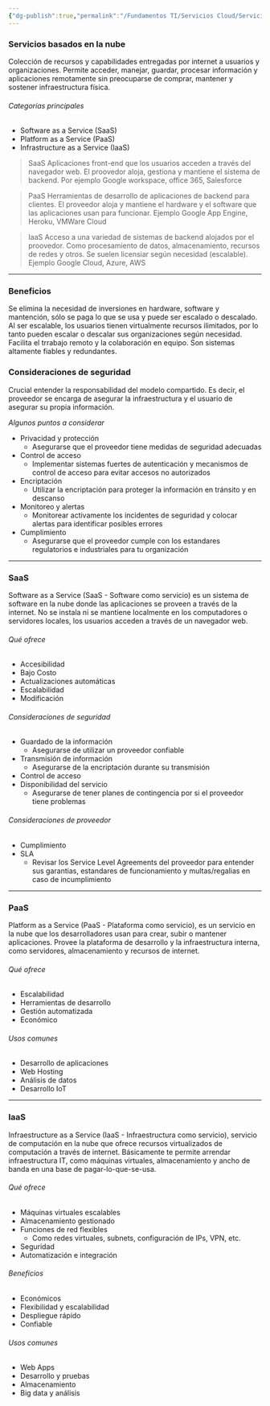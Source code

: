 ```yaml
---
{"dg-publish":true,"permalink":"/Fundamentos TI/Servicios Cloud/Servicios en la nube/"}
---
```


### Servicios basados en la nube

Colección de recursos y capabilidades entregadas por internet a usuarios y organizaciones. Permite acceder, manejar, guardar, procesar información y aplicaciones remotamente sin preocuparse de comprar, mantener y sostener infraestructura física.

###### Categorías principales
- Software as a Service (SaaS)
- Platform as a Service (PaaS)
- Infrastructure as a Service (IaaS)


> SaaS
Aplicaciones front-end que los usuarios acceden a través del navegador web. El proovedor aloja, gestiona y mantiene el sistema de backend. Por ejemplo Google workspace, office 365, Salesforce

> PaaS
Herramientas de desarrollo de aplicaciones de backend para clientes. 
El proveedor aloja y mantiene el hardware y el software que las aplicaciones usan para funcionar.
Ejemplo Google App Engine, Heroku, VMWare Cloud

> IaaS
Acceso a una variedad de sistemas de backend alojados por el proovedor. Como procesamiento de datos, almacenamiento, recursos de redes y otros. Se suelen licensiar según necesidad (escalable).
Ejemplo Google Cloud, Azure, AWS

---

### Beneficios
Se elimina la necesidad de inversiones en hardware, software y mantención, sólo se paga lo que se usa y puede ser escalado o descalado.
Al ser escalable, los usuarios tienen virtualmente recursos ilimitados, por lo tanto pueden escalar o descalar sus organizaciones según necesidad.
Facilita el trrabajo remoto y la colaboración en equipo.
Son sistemas altamente fiables y redundantes.

### Consideraciones de seguridad
Crucial entender la responsabilidad del modelo compartido. Es decir, el proveedor se encarga de asegurar la infraestructura y el usuario de asegurar su propia información.

_Algunos puntos a considerar_
- Privacidad y protección
  - Asegurarse que el proveedor tiene medidas de seguridad adecuadas
- Control de acceso
  - Implementar sistemas fuertes de autenticación y mecanismos de control de acceso para evitar accesos no autorizados
- Encriptación
  - Utilizar la encriptación para proteger la información en tránsito y en descanso
- Monitoreo y alertas
  - Monitorear activamente los incidentes de seguridad y colocar alertas para identificar posibles errores
- Cumplimiento
  - Asegurarse que el proveedor cumple con los estandares regulatorios e industriales para tu organización

---

### SaaS
Software as a Service (SaaS - Software como servicio) es un sistema de software en la nube donde las aplicaciones se proveen a través de la internet.
No se instala ni se mantiene localmente en los computadores o servidores locales, los usuarios acceden a través de un navegador web.

###### Qué ofrece
- Accesibilidad
- Bajo Costo
- Actualizaciones automáticas
- Escalabilidad
- Modificación

###### Consideraciones de seguridad
- Guardado de la información
  - Asegurarse de utilizar un proveedor confiable
- Transmisión de información
  - Asegurarse de la encriptación durante su transmisión
- Control de acceso
- Disponibilidad del servicio
  - Asegurarse de tener planes de contingencia por si el proveedor tiene problemas

###### Consideraciones de proveedor
- Cumplimiento
- SLA
  - Revisar los Service Level Agreements del proveedor para entender sus garantias, estandares de funcionamiento y multas/regalias en caso de incumplimiento

---

### PaaS
Platform as a Service (PaaS - Plataforma como servicio), es un servicio en la nube que los desarrolladores usan para crear, subir o mantener aplicaciones.
Provee la plataforma de desarrollo y la infraestructura interna, como servidores, almacenamiento y recursos de internet.

###### Qué ofrece
- Escalabilidad
- Herramientas de desarrollo
- Gestión automatizada
- Económico

###### Usos comunes
- Desarrollo de aplicaciones
- Web Hosting
- Análisis de datos
- Desarrollo IoT

---

### IaaS
Infraestructure as a Service (IaaS - Infraestructura como servicio), servicio de computación en la nube que ofrece recursos virtualizados de computación a través de internet. Básicamente te permite arrendar infraestructura IT, como máquinas virtuales, almacenamiento y ancho de banda en una base de pagar-lo-que-se-usa.

###### Qué ofrece
- Máquinas virtuales escalables
- Almacenamiento gestionado
- Funciones de red flexibles
  - Como redes virtuales, subnets, configuración de IPs, VPN, etc.
- Seguridad
- Automatización e integración

###### Beneficios
- Económicos
- Flexibilidad y escalabilidad
- Despliegue rápido
- Confiable

###### Usos comunes
- Web Apps
- Desarrollo y pruebas
- Almacenamiento
- Big data y análisis